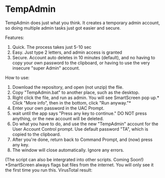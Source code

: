 # TempAdmin
TempAdmin does just what you think. It creates a temporary admin account, so doing multiple admin tasks just got easier and secure.

Features:
1. Quick. The process takes just 5-10 sec
2. Easy. Just type 2 letters, and admin access is granted
3. Secure. Account auto deletes in 10 minutes (default), and no having to copy your own password to the clipboard, or having to use the very insecure "super Admin" account.

How to use:
1. Download the repository, and open (not unzip) the flie.
2. Copy "TempAdmin.bat" to another place, such as the desktop. 
3. Right click the file, and run as admin. You will see SmartScreen pop up.* Click "More info", then in the bottom, click "Run anyway."*
4. Enter your own password in the UAC Prompt.
5. wait until the app says "Press any key to continue." DO NOT press anything, or the new account will be deleted.
6. Do what you have to do, and use the new "TempAdmin" account for the User Account Control prompt. Use default password "TA", which is copied to the clipboard.
7. After you're done, return back to Command Prompt, and (now) press any key.
8. The window will close automatically. Ignore any errors.

(The script can also be intergrated into other scripts. Coming Soon!)
*SmartScreen always flags bat files from the internet. You will only see it the first time you run this. 
VirusTotal result: 


